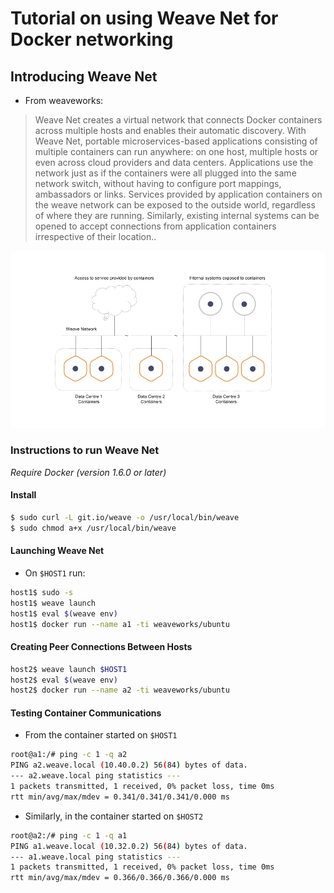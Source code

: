 # Tutorial on using Weave Net for Docker networking
## Introducing Weave Net
 - From weaveworks:
 
 > Weave Net creates a virtual network that connects Docker containers across multiple hosts and enables their automatic discovery. With Weave Net, portable microservices-based applications consisting of multiple containers can run anywhere: on one host, multiple hosts or even across cloud providers and data centers. Applications use the network just as if the containers were all plugged into the same network switch, without having to configure port mappings, ambassadors or links.
Services provided by application containers on the weave network can be exposed to the outside world, regardless of where they are running. Similarly, existing internal systems can be opened to accept connections from application containers irrespective of their location..

![introducing](./images/weave_01.png)

### Instructions to run Weave Net
*Require Docker (version 1.6.0 or later)*
 
#### Install
 
```bash
$ sudo curl -L git.io/weave -o /usr/local/bin/weave
$ sudo chmod a+x /usr/local/bin/weave
```

#### Launching Weave Net
 
  - On `$HOST1` run:
```bash
host1$ sudo -s
host1$ weave launch
host1$ eval $(weave env)
host1$ docker run --name a1 -ti weaveworks/ubuntu
```

#### Creating Peer Connections Between Hosts
 
```bash
host2$ weave launch $HOST1
host2$ eval $(weave env)
host2$ docker run --name a2 -ti weaveworks/ubuntu
```

#### Testing Container Communications
 
  - From the container started on `$HOST1`
```bash
root@a1:/# ping -c 1 -q a2
PING a2.weave.local (10.40.0.2) 56(84) bytes of data.
--- a2.weave.local ping statistics ---
1 packets transmitted, 1 received, 0% packet loss, time 0ms
rtt min/avg/max/mdev = 0.341/0.341/0.341/0.000 ms
```
  - Similarly, in the container started on `$HOST2`
```bash
root@a2:/# ping -c 1 -q a1
PING a1.weave.local (10.32.0.2) 56(84) bytes of data.
--- a1.weave.local ping statistics ---
1 packets transmitted, 1 received, 0% packet loss, time 0ms
rtt min/avg/max/mdev = 0.366/0.366/0.366/0.000 ms
```
